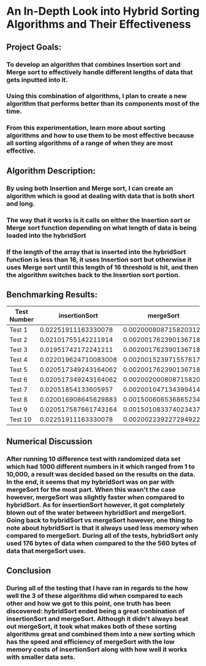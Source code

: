 # An In-Depth Look into Hybrid Sorting Algorithms and Their Effectiveness


## Project Goals:
### To develop an algorithm that combines Insertion sort and Merge sort to effectively handle different lengths of data that gets inputted into it.
### Using this combination of algorithms, I plan to create a new algorithm that performs better than its components most of the time.
### From this experimentation, learn more about sorting algorithms and how to use them to be most effective because all sorting algorithms of a range of when they are most effective.

## Algorithm Description:
### By using both Insertion and Merge sort, I can create an algorithm which is good at dealing with data that is both short and long.
### The way that it works is it calls on either the Insertion sort or Merge sort function depending on what length of data is being loaded into the hybridSort
### If the length of the array that is inserted into the hybridSort function is less than 16, it uses Insertion sort but otherwise it uses Merge sort until this length of 16 threshold is hit, and then the algorithm switches back to the Insertion sort portion.


## Benchmarking Results:
| Test Number | insertionSort | mergeSort | hybridSort |
| ----------- | ------- | ------- | ------- |
| Test 1      | 0.02251911163330078    | 0.0020008087158203125    | 0.0020017623901367188    |
| Test 2      | 0.02101755142211914    | 0.0020017623901367188    | 0.001501321792602539    |
| Test 3      | 0.01951742172241211    | 0.0020017623901367188    | 0.0020017623901367188    |
| Test 4      | 0.022019624710083008    | 0.002001523971557617    | 0.002001523971557617    |
| Test 5      | 0.020517349243164062    | 0.0020017623901367188    | 0.0020008087158203125    |
| Test 6      | 0.020517349243164062    | 0.0020020008087158203    | 0.0020017623901367188    |
| Test 7      | 0.02051854133605957    | 0.002001047134399414    | 0.0020003318786621094    |
| Test 8      | 0.020016908645629883    | 0.0015006065368652344    | 0.0020024776458740234    |
| Test 9      | 0.020517587661743164    | 0.0015010833740234375    | 0.0019049644470214844    |
| Test 10     | 0.02251911163330078    | 0.002002239227294922    | 0.0015027523040771484    |


## Numerical Discussion
### After running 10 difference test with randomized data set which had 1000 different numbers in it which ranged from 1 to 10,000, a result was decided based on the results on the data. In the end, it seems that my hybridSort was on par with mergeSort for the most part. When this wasn't the case however, mergeSort was slightly faster when compared to hybridSort. As for insertionSort however, it got completely blown out of the water between hybridSort and mergeSort. Going back to hybridSort vs mergeSort however, one thing to note about hybridSort is that it always used less memory when compared to mergeSort. During all of the tests, hybridSort only used 176 bytes of data when compared to the the 560 bytes of data that mergeSort uses.

## Conclusion
### During all of the testing that I have ran in regards to the how well the 3 of these algorithms did when compared to each other and how we got to this point, one truth has been discovered: hybridSort ended being a great conbination of insertionSort and mergeSort. Although it didn't always beat out mergeSort, it took what makes both of these sorting algorithms great and combined them into a new sorting which has the speed and efficiency of mergeSort with the low memory costs of insertionSort along with how well it works with smaller data sets.







